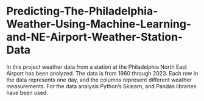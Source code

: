 # Predicting-The-Philadelphia-Weather-Using-Machine-Learning-and-NE-Airport-Weather-Station-Data
In this project weather data from a station at the Philadelphia North East Airport has been analyzed. The data is from 1960 through 2023. Each row in the data represents one day, and the columns represent different weather measurements. For the data analysis Python’s Sklearn, and Pandas libraries have been used. 
